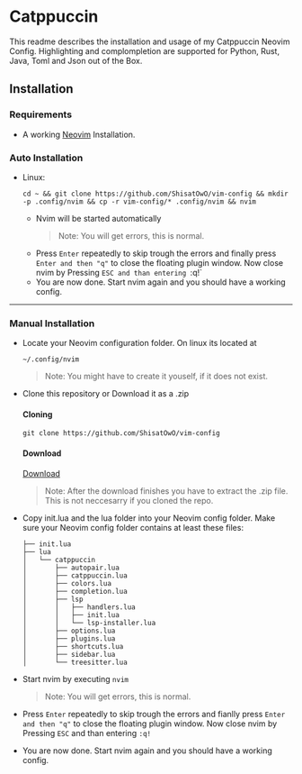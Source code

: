 # Catppuccin
This readme describes the installation and usage of my Catppuccin Neovim Config.
Highlighting and complompletion are supported for Python, Rust, Java, Toml and Json out of the Box.


## Installation
### Requirements
* A working [Neovim](https://neovim.io/) Installation.

### Auto Installation
  * Linux:
    ```
    cd ~ && git clone https://github.com/ShisatOwO/vim-config && mkdir -p .config/nvim && cp -r vim-config/* .config/nvim && nvim
    ```
     * Nvim will be started automatically
       > Note: You will get errors, this is normal.
     * Press `Enter` repeatedly to skip trough the errors and finally press `Enter and then "q"` to close the floating plugin window. Now close nvim by Pressing `ESC and than entering `:q!`
     * You are now done. Start nvim again and you should have a working config.
<hr>

### Manual Installation

* Locate your Neovim configuration folder. On linux its located at
  ```
  ~/.config/nvim
  ```
  > Note: You might have to create it youself, if it does not exist.
* Clone this repository or Download it as a .zip
  #### Cloning
  ```
  git clone https://github.com/ShisatOwO/vim-config
  ```
  #### Download
  [Download](https://github.com/ShisatOwO/vim-config/archive/refs/heads/master.zip)
  > Note: After the download finishes you have to extract the .zip file. This is not neccesarry if you cloned the repo.

* Copy init.lua and the lua folder into your Neovim config folder.
  Make sure your Neovim config folder contains at least these files:
  ```
  ├── init.lua
  ├── lua
  │   └── catppuccin
  │       ├── autopair.lua
  │       ├── catppuccin.lua
  │       ├── colors.lua
  │       ├── completion.lua
  │       ├── lsp
  │       │   ├── handlers.lua
  │       │   ├── init.lua
  │       │   └── lsp-installer.lua
  │       ├── options.lua
  │       ├── plugins.lua
  │       ├── shortcuts.lua
  │       ├── sidebar.lua
  │       └── treesitter.lua

  ```
 * Start nvim by executing `nvim`
   > Note: You will get errors, this is normal.
 * Press `Enter` repeatedly to skip trough the errors and fianlly press `Enter and then "q"` to close the floating plugin window. Now close nvim by Pressing `ESC` and than entering `:q!`
 * You are now done. Start nvim again and you should have a working config.
